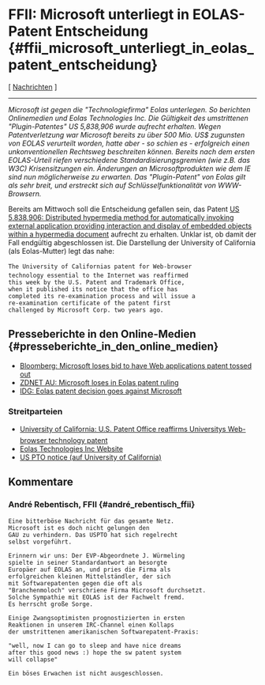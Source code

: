 # FFII: Microsoft unterliegt in EOLAS-Patent Entscheidung {#ffii_microsoft_unterliegt_in_eolas_patent_entscheidung}

\[ [ Nachrichten](SwpatcninoDe "wikilink") \]

------------------------------------------------------------------------

*Microsoft ist gegen die \"Technologiefirma\" Eolas unterlegen. So
berichten Onlinemedien und Eolas Technologies Inc. Die Gültigkeit des
umstrittenen \"Plugin-Patentes\" US 5,838,906 wurde aufrecht erhalten.
Wegen Patentverletzung war Microsoft bereits zu über 500 Mio. US\$
zugunsten von EOLAS verurteilt worden, hatte aber - so schien es -
erfolgreich einen unkonventionellen Rechtsweg beschreiten können.
Bereits nach dem ersten EOLAS-Urteil riefen verschiedene
Standardisierungsgremien (wie z.B. das W3C) Krisensitzungen ein.
Änderungen an Microsoftprodukten wie dem IE sind nun möglicherweise zu
erwarten. Das \"Plugin-Patent\" von Eolas gilt als sehr breit, und
erstreckt sich auf Schlüsselfunktionalität von WWW-Browsern.*

Bereits am Mittwoch soll die Entscheidung gefallen sein, das Patent [US
5,838,906: Distributed hypermedia method for automatically invoking
external application providing interaction and display of embedded
objects within a hypermedia
document](http://164.195.100.11/netacgi/nph-Parser?Sect1=PTO1&Sect2=HITOFF&d=PALL&p=1&u=/netahtml/srchnum.htm&r=1&f=G&l=50&s1='5838906'.WKU.&OS=PN/5838906&RS=PN/5838906 "wikilink")
aufrecht zu erhalten. Unklar ist, ob damit der Fall endgültig
abgeschlossen ist. Die Darstellung der University of California (als
Eolas-Mutter) legt das nahe:

`The University of Californias patent for Web-browser `\
`technology essential to the Internet was reaffirmed `\
`this week by the U.S. Patent and Trademark Office, `\
`when it published its notice that the office has `\
`completed its re-examination process and will issue a`\
`re-examination certificate of the patent first `\
`challenged by Microsoft Corp. two years ago.`

## Presseberichte in den Online-Medien {#presseberichte_in_den_online_medien}

-   [Bloomberg: Microsoft loses bid to have Web applications patent
    tossed
    out](http://seattlepi.nwsource.com/business/242634_msftpatent29.html "wikilink")
-   [ZDNET AU: Microsoft loses in Eolas patent
    ruling](http://news.com.com/Microsoft+loses+in+Eolas+patent+ruling/2100-1012_3-5885657.html?part=rss&tag=5885657&subj=news "wikilink")
-   [IDG: Eolas patent decision goes against
    Microsoft](http://www.pcworld.idg.com.au/index.php/id;155754342;fp;2;fpid;1 "wikilink")

### Streitparteien

-   [University of California: U.S. Patent Office reaffirms Universitys
    Web-browser technology patent
    ](http://www.universityofcalifornia.edu/news/2005/sep28.html "wikilink")
-   [Eolas Technologies Inc Website](http://www.eolas.com/ "wikilink")
-   [US PTO notice (auf University of
    California)](http://www.universityofcalifornia.edu/news/2005/ptonotice0905.pdf "wikilink")

## Kommentare

### André Rebentisch, FFII {#andré_rebentisch_ffii}

`Eine bitterböse Nachricht für das gesamte Netz. `\
`Microsoft ist es doch nicht gelungen den `\
`GAU zu verhindern. Das USPTO hat sich regelrecht`\
`selbst vorgeführt.`

`Erinnern wir uns: Der EVP-Abgeordnete J. Würmeling `\
`spielte in seiner Standardantwort an besorgte `\
`Europäer auf EOLAS an, und pries die Firma als `\
`erfolgreichen kleinen Mittelständler, der sich `\
`mit Softwarepatenten gegen die oft als `\
`"Branchenmoloch" verschriene Firma Microsoft durchsetzt. `\
`Solche Sympathie mit EOLAS ist der Fachwelt fremd.  `\
`Es herrscht große Sorge.`

`Einige Zwangsoptimisten prognostizierten in ersten `\
`Reaktionen in unserem IRC-Channel einen Kollaps `\
`der umstrittenen amerikanischen Softwarepatent-Praxis: `

`"well, now I can go to sleep and have nice dreams `\
`after this good news :) hope the sw patent system `\
`will collapse"`

`Ein böses Erwachen ist nicht ausgeschlossen.`
